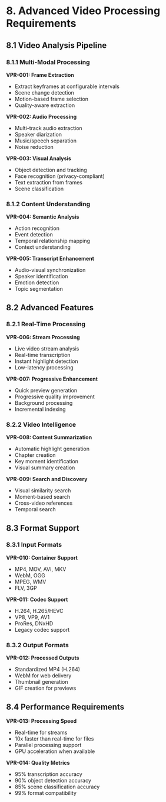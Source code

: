 # 8. Advanced Video Processing Requirements

## 8.1 Video Analysis Pipeline

### 8.1.1 Multi-Modal Processing

**VPR-001: Frame Extraction**
- Extract keyframes at configurable intervals
- Scene change detection
- Motion-based frame selection
- Quality-aware extraction

**VPR-002: Audio Processing**
- Multi-track audio extraction
- Speaker diarization
- Music/speech separation
- Noise reduction

**VPR-003: Visual Analysis**
- Object detection and tracking
- Face recognition (privacy-compliant)
- Text extraction from frames
- Scene classification

### 8.1.2 Content Understanding

**VPR-004: Semantic Analysis**
- Action recognition
- Event detection
- Temporal relationship mapping
- Context understanding

**VPR-005: Transcript Enhancement**
- Audio-visual synchronization
- Speaker identification
- Emotion detection
- Topic segmentation

## 8.2 Advanced Features

### 8.2.1 Real-Time Processing

**VPR-006: Stream Processing**
- Live video stream analysis
- Real-time transcription
- Instant highlight detection
- Low-latency processing

**VPR-007: Progressive Enhancement**
- Quick preview generation
- Progressive quality improvement
- Background processing
- Incremental indexing

### 8.2.2 Video Intelligence

**VPR-008: Content Summarization**
- Automatic highlight generation
- Chapter creation
- Key moment identification
- Visual summary creation

**VPR-009: Search and Discovery**
- Visual similarity search
- Moment-based search
- Cross-video references
- Temporal search

## 8.3 Format Support

### 8.3.1 Input Formats

**VPR-010: Container Support**
- MP4, MOV, AVI, MKV
- WebM, OGG
- MPEG, WMV
- FLV, 3GP

**VPR-011: Codec Support**
- H.264, H.265/HEVC
- VP8, VP9, AV1
- ProRes, DNxHD
- Legacy codec support

### 8.3.2 Output Formats

**VPR-012: Processed Outputs**
- Standardized MP4 (H.264)
- WebM for web delivery
- Thumbnail generation
- GIF creation for previews

## 8.4 Performance Requirements

**VPR-013: Processing Speed**
- Real-time for streams
- 10x faster than real-time for files
- Parallel processing support
- GPU acceleration when available

**VPR-014: Quality Metrics**
- 95% transcription accuracy
- 90% object detection accuracy
- 85% scene classification accuracy
- 99% format compatibility